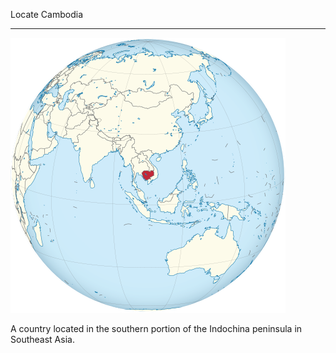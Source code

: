 Locate Cambodia

---

![Cambodia](assets/cambodia.png)

A country located in the southern portion of the Indochina peninsula in Southeast Asia.
